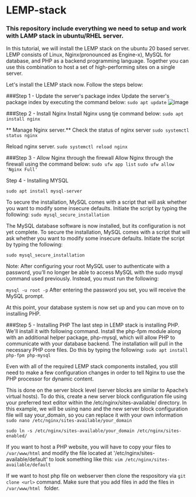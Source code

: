 # LEMP-stack
### This repository include everything we need to setup and work with LAMP stack in  ubuntu/RHEL server.

In this tutorial, we will install the LEMP stack on the ubuntu 20 based server. LEMP consists of Linux, Nginx(pronounced as Engine-x), MySQL for database, and PHP as a backend programming language. Together you can use this combination to host a set of high-performing sites on a single server.

Let's install the LEMP stack now. Follow the steps below:

###Step 1 - Update the server's package index
Update the server's package index by executing the command below:
`sudo apt update`
![image](https://user-images.githubusercontent.com/96629547/175219719-afb4629a-4891-41c4-b023-727a9de4bf4f.png)

###Step 2 - Install Nginx
 Install Nginx usng tje command below:
 `sudo apt install nginx`
 
** Manage Nginx server.**
 Check the status of nginx server
 `sudo systemctl status nginx`
 
 Reload nginx server.
 `sudo systemctl reload nginx`
 
 ###Step 3 - Allow Nginx through the firewall
 Allow Nginx through the firewall using the command below:
 `sudo ufw app list`
 `sudo ufw allow 'Nginx Full'`
 
 Step 4 - Installing MYSQL
 
 `sudo apt install mysql-server`

To secure the installation, MySQL comes with a script that will ask whether you want to modify some insecure defaults. Initiate the script by typing the following:
`sudo mysql_secure_installation`

The MySQL database software is now installed, but its configuration is not yet complete.
To secure the installation, MySQL comes with a script that will ask whether you want to modify some insecure defaults. Initiate the script by typing the following:

`sudo mysql_secure_installation`

Note: After configuring your root MySQL user to authenticate with a password, you’ll no longer be able to access MySQL with the sudo mysql command used previously. Instead, you must run the following:

`mysql -u root -p`
After entering the password you set, you will receive the MySQL prompt.

At this point, your database system is now set up and you can move on to installing PHP.


###Step 5 - Installing PHP
The last step in LEMP stack is installing PHP. We'll install it with following command. Install the php-fpm module along with an additional helper package, php-mysql, which will allow PHP to communicate with your database backend. The installation will pull in the necessary PHP core files. Do this by typing the following:
 `sudo apt install php-fpm php-mysql`
 
Even with all of the required LEMP stack components installed, you still need to make a few configuration changes in order to tell Nginx to use the PHP processor for dynamic content.

This is done on the server block level (server blocks are similar to Apache’s virtual hosts). To do this, create a new server block configuration file using your preferred text editor within the /etc/nginx/sites-available/ directory. In this example, we will be using nano and the new server block configuration file will say your_domain, so you can replace it with your own information
 `sudo nano /etc/nginx/sites-available/your_domain `
 
 `sudo ln -s /etc/nginx/sites-available/your_domain /etc/nginx/sites-enabled/`
 
If you want to host a PHP website, you will have to copy your files to `/var/www/html` and modify the file located at '/etc/nginx/sites-available/default' to look something like this:
 `vim /etc/nginx/sites-available/default`
 
If we want to host php file on webserver then clone the respository  via `git clone <url>` command.
Make sure that you add files in add the files in 
 `/var/www/html ` folder.
 
 

